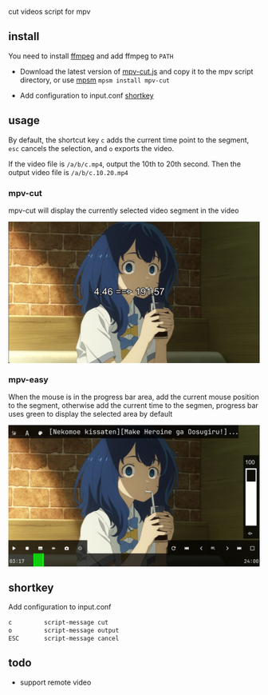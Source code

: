 cut videos script for mpv

## install

You need to install [ffmpeg](https://www.ffmpeg.org/download.html) and add ffmpeg to ```PATH```

- Download the latest version of [mpv-cut.js](https://github.com/mpv-easy/mpv-easy/releases) and copy it to the mpv script directory, or use [mpsm](../mpv-mpsm/readme.md) `mpsm install mpv-cut`

- Add configuration to input.conf [shortkey](https://github.com/mpv-easy/mpv-easy/tree/main/mpv-cut#shortkey)


## usage

By default, the shortcut key `c` adds the current time point to the segment, `esc` cancels the selection, and `o` exports the video.

If the video file is `/a/b/c.mp4`, output the 10th to 20th second. Then the output video file is `/a/b/c.10.20.mp4`

### mpv-cut

mpv-cut will display the currently selected video segment in the video

<div style="display: flex;">
  <img src="../assets/img/mpv-cut-text.webp" alt="mpv-cut"/>
</div>

### mpv-easy

When the mouse is in the progress bar area, add the current mouse position to the segment, otherwise add the current time to the segmen, progress bar uses green to display the selected area by default

<div style="display: flex;">
  <img src="../assets/img/mpv-easy-cut-area.webp" alt="mpv-easy-cut"/>
</div>


## shortkey


Add configuration to input.conf

```
c         script-message cut
o         script-message output
ESC       script-message cancel
```


## todo

- support remote video